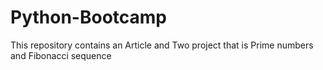 # Python-Bootcamp
This repository contains an Article and Two project that is Prime numbers and Fibonacci sequence

